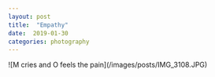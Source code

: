 ```yaml
---
layout: post
title:  "Empathy"
date:  2019-01-30 
categories: photography
---
```


<span class="image fit">
  ![M cries and O feels the pain](/images/posts/IMG_3108.JPG)
</span>
